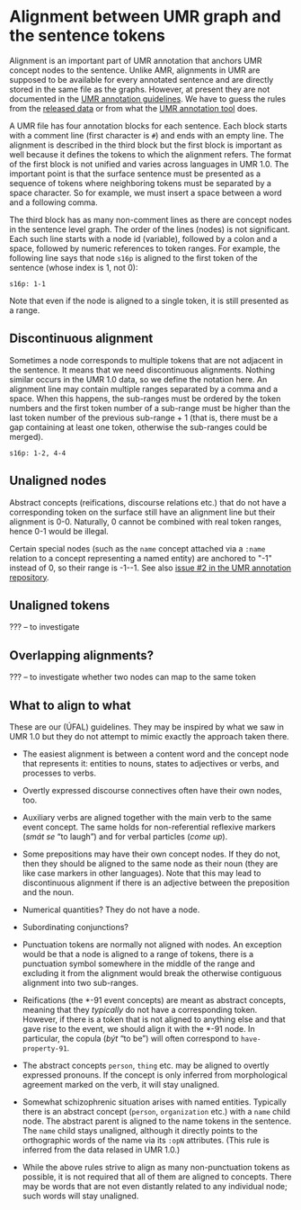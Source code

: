 # Alignment between UMR graph and the sentence tokens

Alignment is an important part of UMR annotation that anchors UMR concept
nodes to the sentence. Unlike AMR, alignments in UMR are supposed to be
available for every annotated sentence and are directly stored in the same
file as the graphs. However, at present they are not documented in the [UMR
annotation
guidelines](https://github.com/umr4nlp/umr-guidelines/blob/master/guidelines.md).
We have to guess the rules from the [released
data](http://hdl.handle.net/11234/1-5198) or from what the [UMR annotation
tool](https://github.com/jinzhao3611/umr-annotation-tool) does.

A UMR file has four annotation blocks for each sentence. Each block starts
with a comment line (first character is `#`) and ends with an empty line. The
alignment is described in the third block but the first block is important as
well because it defines the tokens to which the alignment refers. The format
of the first block is not unified and varies across languages in UMR 1.0. The
important point is that the surface sentence must be presented as a sequence
of tokens where neighboring tokens must be separated by a space character. So
for example, we must insert a space between a word and a following comma.

The third block has as many non-comment lines as there are concept nodes in
the sentence level graph. The order of the lines (nodes) is not significant.
Each such line starts with a node id (variable), followed by a colon and a
space, followed by numeric references to token ranges. For example, the
following line says that node `s16p` is aligned to the first token of the
sentence (whose index is 1, not 0):

```
s16p: 1-1
```

Note that even if the node is aligned to a single token, it is still
presented as a range.

## Discontinuous alignment

Sometimes a node corresponds to multiple tokens that are not adjacent in the
sentence. It means that we need discontinuous alignments. Nothing similar
occurs in the UMR 1.0 data, so we define the notation here. An alignment line
may contain multiple ranges separated by a comma and a space. When this
happens, the sub-ranges must be ordered by the token numbers and the first
token number of a sub-range must be higher than the last token number of the
previous sub-range + 1 (that is, there must be a gap containing at least one
token, otherwise the sub-ranges could be merged).

```
s16p: 1-2, 4-4
```

## Unaligned nodes

Abstract concepts (reifications, discourse relations etc.) that do not have a
corresponding token on the surface still have an alignment line but their
alignment is 0-0. Naturally, 0 cannot be combined with real token ranges,
hence 0-1 would be illegal.

Certain special nodes (such as the `name` concept attached via a `:name`
relation to a concept representing a named entity) are anchored to "-1"
instead of 0, so their range is -1--1. See also [issue #2 in the UMR
annotation repository](https://github.com/cu-clear/UMR-Annotation/issues/2).

## Unaligned tokens

??? – to investigate

## Overlapping alignments?

??? – to investigate whether two nodes can map to the same token

## What to align to what

These are our (ÚFAL) guidelines. They may be inspired by what we saw in UMR
1.0 but they do not attempt to mimic exactly the approach taken there.

* The easiest alignment is between a content word and the concept node that
represents it: entities to nouns, states to adjectives or verbs, and
processes to verbs.

* Overtly expressed discourse connectives often have their own nodes, too.

* Auxiliary verbs are aligned together with the main verb to the same event
concept. The same holds for non-referential reflexive markers (_smát se_ “to
laugh”) and for verbal particles (_come up_).

* Some prepositions may have their own concept nodes. If they do not, then
they should be aligned to the same node as their noun (they are like case
markers in other languages). Note that this may lead to discontinuous
alignment if there is an adjective between the preposition and the noun.

* Numerical quantities? They do not have a node.

* Subordinating conjunctions?

* Punctuation tokens are normally not aligned with nodes. An exception would
be that a node is aligned to a range of tokens, there is a punctuation symbol
somewhere in the middle of the range and excluding it from the alignment
would break the otherwise contiguous alignment into two sub-ranges.

* Reifications (the \*-91 event concepts) are meant as abstract concepts,
meaning that they _typically_ do not have a corresponding token. However, if
there is a token that is not aligned to anything else and that gave rise to
the event, we should align it with the \*-91 node. In particular, the copula
(_být_ “to be”) will often correspond to `have-property-91`.

* The abstract concepts `person`, `thing` etc. may be aligned to overtly
expressed pronouns. If the concept is only inferred from morphological
agreement marked on the verb, it will stay unaligned.

* Somewhat schizophrenic situation arises with named entities. Typically
there is an abstract concept (`person`, `organization` etc.) with a `name`
child node. The abstract parent is aligned to the name tokens in the
sentence. The `name` child stays unaligned, although it directly points to
the orthographic words of the name via its `:opN` attributes. (This rule is
inferred from the data relased in UMR 1.0.)

* While the above rules strive to align as many non-punctuation tokens as
possible, it is not required that all of them are aligned to concepts. There
may be words that are not even distantly related to any individual node; such
words will stay unaligned.
